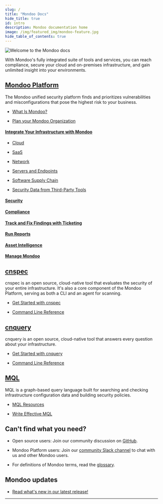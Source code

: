 ```yaml
---
slug: /
title: "Mondoo Docs"
hide_title: true
id: intro
description: Mondoo documentation home
image: /img/featured_img/mondoo-feature.jpg
hide_table_of_contents: true
---
```


![Welcome to the Mondoo docs](/img/docs-home-banner.png)

With Mondoo's fully integrated suite of tools and services, you can reach compliance, secure your cloud and on-premises infrastructure, and gain unlimited insight into your environments.

## [Mondoo Platform](/platform/home/)

The Mondoo unified security platform finds and prioritizes vulnerabilities and misconfigurations that pose the highest risk to your business.

- [What Is Mondoo?](/platform/start/plat-what-is/)

- [Plan your Mondoo Organization](/platform/start/organize/overview/)

#### [Integrate Your Infrastructure with Mondoo](/platform/infra/overview/)

- [Cloud](/platform/infra/cloud/overview/)

- [SaaS](/platform/infra/saas/overview/)

- [Network](/platform/infra/networking/overview/)

- [Servers and Endpoints](/platform/infra/opsys/osoverview/)

- [Software Supply Chain](/platform/infra/supply/overview/)

- [Security Data from Third-Party Tools](/platform/infra/imports/overview/)

#### [Security](/platform/security/overview/)

#### [Compliance](/platform/compliance/overview/)

#### [Track and Fix Findings with Ticketing](/platform/ticketing/overview/)

#### [Run Reports](/platform/reposting/overview/)

#### [Asset Intelligence](/platform/intel/overview/)

#### [Manage Mondoo](/platform/maintain/overview/)

## [cnspec](/cnspec/home/)

cnspec is an open source, cloud-native tool that evaluates the security of your entire infrastructure. It's also a core component of the Mondoo Platform, serving as both a CLI and an agent for scanning.

- [Get Started with cnspec](cnspec/)

- [Command Line Reference](/cnspec/cli/cnspec/)

## [cnquery](/cnquery/home)

cnquery is an open source, cloud-native tool that answers every question about your infrastructure.

- [Get Started with cnquery](cnquery/)

- [Command Line Reference](/cnquery/cli/cnquery/)

## [MQL](/mql/home/)

MQL is a graph-based query language built for searching and checking infrastructure configuration data and building security policies.

- [MQL Resources](/mql/resources/)

- [Write Effective MQL](/mql/mql.write/)

## Can't find what you need?

- Open source users: Join our community discussion on <a href="https://github.com/orgs/mondoohq/discussions">GitHub</a>.

- Mondoo Platform users: Join our <a href="https://mondoo.link/slack">community Slack channel</a> to chat with us and other Mondoo users.

- For definitions of Mondoo terms, read the [glossary](/glossary/).

## Mondoo updates

- [Read what's new in our latest release!](releases)

---
